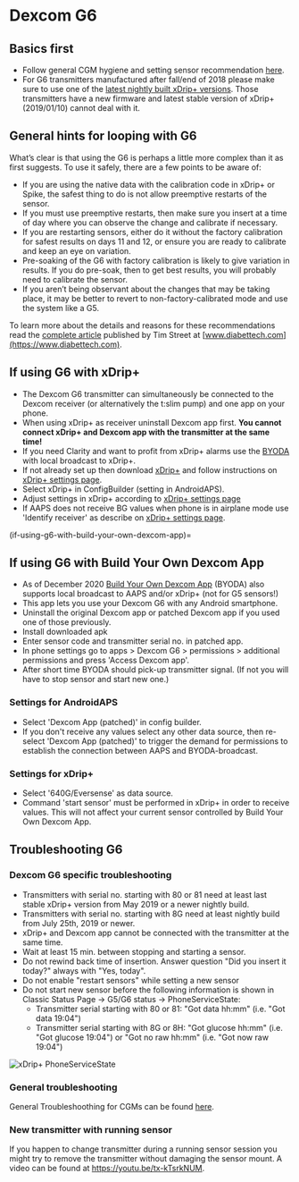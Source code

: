 # Dexcom G6

## Basics first

-   Follow general CGM hygiene and setting sensor recommendation
    [here](../Hardware/GeneralCGMRecommendation.md).
-   For G6 transmitters manufactured after fall/end of 2018 please make
    sure to use one of the [latest nightly built xDrip+
    versions](https://github.com/NightscoutFoundation/xDrip/releases).
    Those transmitters have a new firmware and latest stable version of
    xDrip+ (2019/01/10) cannot deal with it.

## General hints for looping with G6

What’s clear is that using the G6 is perhaps a little more complex than
it as first suggests. To use it safely, there are a few points to be
aware of:

-   If you are using the native data with the calibration code in xDrip+
    or Spike, the safest thing to do is not allow preemptive restarts of
    the sensor.
-   If you must use preemptive restarts, then make sure you insert at a
    time of day where you can observe the change and calibrate if
    necessary.
-   If you are restarting sensors, either do it without the factory
    calibration for safest results on days 11 and 12, or ensure you are
    ready to calibrate and keep an eye on variation.
-   Pre-soaking of the G6 with factory calibration is likely to give
    variation in results. If you do pre-soak, then to get best results,
    you will probably need to calibrate the sensor.
-   If you aren’t being observant about the changes that may be taking
    place, it may be better to revert to non-factory-calibrated mode and
    use the system like a G5.

To learn more about the details and reasons for these recommendations
read the [complete
article](https://www.diabettech.com/artificial-pancreas/diy-looping-and-cgm/)
published by Tim Street at
[www.diabettech.com](https://www.diabettech.com).

## If using G6 with xDrip+

-   The Dexcom G6 transmitter can simultaneously be connected to the
    Dexcom receiver (or alternatively the t:slim pump) and one app on
    your phone.
-   When using xDrip+ as receiver uninstall Dexcom app first. **You
    cannot connect xDrip+ and Dexcom app with the transmitter at the
    same time!**
-   If you need Clarity and want to profit from xDrip+ alarms use the
    [BYODA](../Hardware/DexcomG6.md#if-using-g6-with-build-your-own-dexcom-app)
    with local broadcast to xDrip+.
-   If not already set up then download
    [xDrip+](https://github.com/NightscoutFoundation/xDrip) and follow
    instructions on [xDrip+ settings page](../Configuration/xdrip.md).
-   Select xDrip+ in ConfigBuilder (setting in AndroidAPS).
-   Adjust settings in xDrip+ according to [xDrip+ settings
    page](../Configuration/xdrip.md)
-   If AAPS does not receive BG values when phone is in airplane mode
    use 'Identify receiver' as describe on [xDrip+ settings
    page](../Configuration/xdrip.md).

(if-using-g6-with-build-your-own-dexcom-app)=
## If using G6 with Build Your Own Dexcom App

-   As of December 2020 [Build Your Own Dexcom
    App](https://docs.google.com/forms/d/e/1FAIpQLScD76G0Y-BlL4tZljaFkjlwuqhT83QlFM5v6ZEfO7gCU98iJQ/viewform?fbzx=2196386787609383750&fbclid=IwAR2aL8Cps1s6W8apUVK-gOqgGpA-McMPJj9Y8emf_P0-_gAsmJs6QwAY-o0)
    (BYODA) also supports local broadcast to AAPS and/or xDrip+ (not for
    G5 sensors!)
-   This app lets you use your Dexcom G6 with any Android smartphone.
-   Uninstall the original Dexcom app or patched Dexcom app if you used
    one of those previously.
-   Install downloaded apk
-   Enter sensor code and transmitter serial no. in patched app.
-   In phone settings go to apps > Dexcom G6 > permissions > additional
    permissions and press 'Access Dexcom app'.
-   After short time BYODA should pick-up transmitter signal. (If not
    you will have to stop sensor and start new one.)

### Settings for AndroidAPS

-   Select 'Dexcom App (patched)' in config builder.
-   If you don't receive any values select any other data source, then
    re-select 'Dexcom App (patched)' to trigger the demand for
    permissions to establish the connection between AAPS and
    BYODA-broadcast.

### Settings for xDrip+

-   Select '640G/Eversense' as data source.
-   Command 'start sensor' must be performed in xDrip+ in order to
    receive values. This will not affect your current sensor controlled
    by Build Your Own Dexcom App.

## Troubleshooting G6

### Dexcom G6 specific troubleshooting

-   Transmitters with serial no. starting with 80 or 81 need at least
    last stable xDrip+ version from May 2019 or a newer nightly build.
-   Transmitters with serial no. starting with 8G need at least nightly
    build from July 25th, 2019 or newer.
-   xDrip+ and Dexcom app cannot be connected with the transmitter at
    the same time.
-   Wait at least 15 min. between stopping and starting a sensor.
-   Do not rewind back time of insertion. Answer question "Did you
    insert it today?" always with "Yes, today".
-   Do not enable "restart sensors" while setting a new sensor
-   Do not start new sensor before the following information is shown in
    Classic Status Page -> G5/G6 status -> PhoneServiceState:
    -   Transmitter serial starting with 80 or 81: "Got data hh:mm"
        (i.e. "Got data 19:04")
    -   Transmitter serial starting with 8G or 8H: "Got glucose hh:mm"
        (i.e. "Got glucose 19:04") or "Got no raw hh:mm" (i.e. "Got now
        raw 19:04")

![xDrip+ PhoneServiceState](../images/xDrip_Dexcom_PhoneServiceState.png)

### General troubleshooting

General Troubleshoothing for CGMs can be found
[here](./GeneralCGMRecommendation.html#troubleshooting).

### New transmitter with running sensor

If you happen to change transmitter during a running sensor session you
might try to remove the transmitter without damaging the sensor mount. A
video can be found at <https://youtu.be/tx-kTsrkNUM>.
